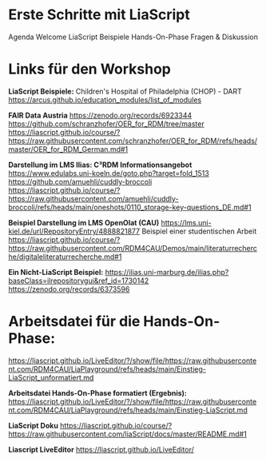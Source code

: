 # Erste Schritte mit LiaScript

Agenda
Welcome
LiaScript Beispiele
Hands-On-Phase
Fragen & Diskussion

# Links für den Workshop
    
**LiaScript Beispiele:**
Children's Hospital of Philadelphia (CHOP) - DART
https://arcus.github.io/education_modules/list_of_modules
    
**FAIR Data Austria**
https://zenodo.org/records/6923344
https://github.com/schranzhofer/OER_for_RDM/tree/master
https://liascript.github.io/course/?https://raw.githubusercontent.com/schranzhofer/OER_for_RDM/refs/heads/master/OER_for_RDM_German.md#1

**Darstellung im LMS Ilias: C³RDM Informationsangebot**
https://www.edulabs.uni-koeln.de/goto.php?target=fold_1513
https://github.com/amuehli/cuddly-broccoli
https://liascript.github.io/course/?https://raw.githubusercontent.com/amuehli/cuddly-broccoli/refs/heads/main/oneshots/0110_storage-key-questions_DE.md#1

**Beispiel Darstellung im LMS OpenOlat (CAU)**
https://lms.uni-kiel.de/url/RepositoryEntry/4888821877
Beispiel einer studentischen Arbeit
https://liascript.github.io/course/?https://raw.githubusercontent.com/RDM4CAU/Demos/main/literaturrecherche/digitaleliteraturrecherche.md#1

**Ein Nicht-LiaScript Beispiel:**
https://ilias.uni-marburg.de/ilias.php?baseClass=ilrepositorygui&ref_id=1730142
https://zenodo.org/records/6373596



Arbeitsdatei für die Hands-On-Phase:
===

https://liascript.github.io/LiveEditor/?/show/file/https://raw.githubusercontent.com/RDM4CAU/LiaPlayground/refs/heads/main/Einstieg-LiaScript_unformatiert.md

**Arbeitsdatei Hands-On-Phase formatiert (Ergebnis):**
https://liascript.github.io/LiveEditor/?/show/file/https://raw.githubusercontent.com/RDM4CAU/LiaPlayground/refs/heads/main/Einstieg-LiaScript.md

**LiaScript Doku**
https://liascript.github.io/course/?https://raw.githubusercontent.com/liaScript/docs/master/README.md#1

**Liascript LiveEditor**
https://liascript.github.io/LiveEditor/